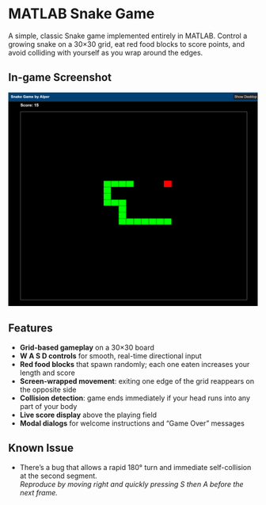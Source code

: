 # MATLAB Snake Game

A simple, classic Snake game implemented entirely in MATLAB. Control a growing snake on a 30×30 grid, eat red food blocks to score points, and avoid colliding with yourself as you wrap around the edges.

## In-game Screenshot

![Snake Game](snakemy.png)

## Features
- **Grid-based gameplay** on a 30×30 board  
- **W A S D controls** for smooth, real-time directional input  
- **Red food blocks** that spawn randomly; each one eaten increases your length and score  
- **Screen-wrapped movement**: exiting one edge of the grid reappears on the opposite side  
- **Collision detection**: game ends immediately if your head runs into any part of your body  
- **Live score display** above the playing field  
- **Modal dialogs** for welcome instructions and “Game Over” messages  

## Known Issue
- There’s a bug that allows a rapid 180° turn and immediate self-collision at the second segment.  
  *Reproduce by moving right and quickly pressing S then A before the next frame.*
